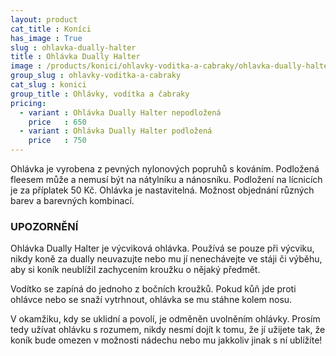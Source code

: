 ```yaml
---
layout: product
cat_title : Koníci
has_image : True
slug : ohlavka-dually-halter
title : Ohlávka Dually Halter
image : /products/konici/ohlavky-voditka-a-cabraky/ohlavka-dually-halter.jpg
group_slug : ohlavky-voditka-a-cabraky
cat_slug : konici
group_title : Ohlávky, vodítka a čabraky
pricing:
  - variant : Ohlávka Dually Halter nepodložená
    price   : 650
  - variant : Ohlávka Dually Halter podložená
    price   : 750
---
```


Ohlávka je vyrobena z pevných nylonových popruhů s kováním.
Podložená fleesem může a nemusí být na nátylníku a nánosníku.
Podložení na lícnicích je za příplatek 50&nbsp;Kč.
Ohlávka je nastavitelná.
Možnost objednání různých barev a barevných kombinací.

### UPOZORNĚNÍ
Ohlávka Dually Halter je výcviková ohlávka.
Používá se pouze při výcviku, nikdy koně za dually neuvazujte nebo mu jí nenechávejte ve stáji či výběhu, aby si koník neublížil zachycením kroužku o nějaký předmět.

Vodítko se zapíná do jednoho z bočních kroužků.
Pokud kůň jde proti ohlávce nebo se snaží vytrhnout, ohlávka se mu stáhne kolem nosu.

V okamžiku, kdy se uklidní a povolí, je odměněn uvolněním ohlávky.
Prosím tedy užívat ohlávku s rozumem, nikdy nesmí dojít k tomu, že jí užijete tak, že koník bude omezen v možnosti nádechu nebo mu jakkoliv jinak s ní ublížíte!

